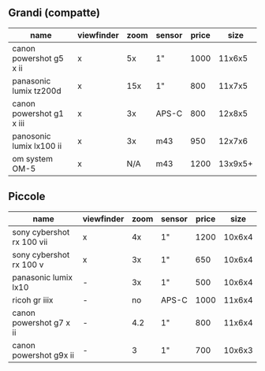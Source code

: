 
## Grandi (compatte)

| name                     | viewfinder | zoom | sensor | price | size    |
| ------------------------ | ---------- | ---- | ------ | ----- | ------- |
| canon powershot g5 x ii  | x          | 5x   | 1"     | 1000  | 11x6x5  |
| panasonic lumix tz200d   | x          | 15x  | 1"     | 800   | 11x7x5  |
| canon powershot g1 x iii | x          | 3x   | APS-C  | 800   | 12x8x5  |
| panosonic lumix lx100 ii | x          | 3x   | m43    | 950   | 12x7x6  |
| om system OM-5           | x          | N/A  | m43    | 1200  | 13x9x5+ |

## Piccole
| name                      | viewfinder | zoom | sensor | price | size   |
| ------------------------- | ---------- | ---- | ------ | ----- | ------ |
| sony cybershot rx 100 vii | x          | 4x   | 1"     | 1200  | 10x6x4 |
| sony cybershot rx 100 v   | x          | 3x   | 1"     | 650   | 10x6x4 |
| panasonic lumix lx10      | -          | 3x   | 1"     | 500   | 10x6x4 |
| ricoh gr iiix             | -          | no   | APS-C  | 1000  | 11x6x4 |
| canon powershot g7 x ii   | -          | 4.2  | 1"     | 800   | 11x6x4 |
| canon powershot g9x ii    | -          | 3    | 1"     | 700   | 10x6x3 |
